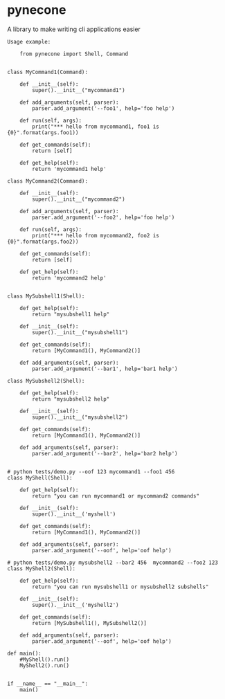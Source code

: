 # pynecone

A library to make writing cli applications easier

    Usage example:
    
        from pynecone import Shell, Command
    
    
    class MyCommand1(Command):
    
        def __init__(self):
            super().__init__("mycommand1")
    
        def add_arguments(self, parser):
            parser.add_argument('--foo1', help='foo help')
    
        def run(self, args):
            print("*** hello from mycommand1, foo1 is {0}".format(args.foo1))
    
        def get_commands(self):
            return [self]
    
        def get_help(self):
            return 'mycommand1 help'
    
    class MyCommand2(Command):
    
        def __init__(self):
            super().__init__("mycommand2")
    
        def add_arguments(self, parser):
            parser.add_argument('--foo2', help='foo help')
    
        def run(self, args):
            print("*** hello from mycommand2, foo2 is {0}".format(args.foo2))
    
        def get_commands(self):
            return [self]
    
        def get_help(self):
            return 'mycommand2 help'
    
    
    class MySubshell1(Shell):
    
        def get_help(self):
            return "mysubshell1 help"
    
        def __init__(self):
            super().__init__("mysubshell1")
    
        def get_commands(self):
            return [MyCommand1(), MyCommand2()]
    
        def add_arguments(self, parser):
            parser.add_argument('--bar1', help='bar1 help')
    
    class MySubshell2(Shell):
    
        def get_help(self):
            return "mysubshell2 help"
    
        def __init__(self):
            super().__init__("mysubshell2")
    
        def get_commands(self):
            return [MyCommand1(), MyCommand2()]
    
        def add_arguments(self, parser):
            parser.add_argument('--bar2', help='bar2 help')
    
    
    # python tests/demo.py --oof 123 mycommand1 --foo1 456
    class MyShell(Shell):
    
        def get_help(self):
            return "you can run mycommand1 or mycommand2 commands"
    
        def __init__(self):
            super().__init__('myshell')
    
        def get_commands(self):
            return [MyCommand1(), MyCommand2()]
    
        def add_arguments(self, parser):
            parser.add_argument('--oof', help='oof help')
    
    # python tests/demo.py mysubshell2 --bar2 456  mycommand2 --foo2 123
    class MyShell2(Shell):
    
        def get_help(self):
            return "you can run mysubshell1 or mysubshell2 subshells"
    
        def __init__(self):
            super().__init__('myshell2')
    
        def get_commands(self):
            return [MySubshell1(), MySubshell2()]
    
        def add_arguments(self, parser):
            parser.add_argument('--oof', help='oof help')
    
    def main():
        #MyShell().run()
        MyShell2().run()
    
    
    if __name__ == "__main__":
        main()